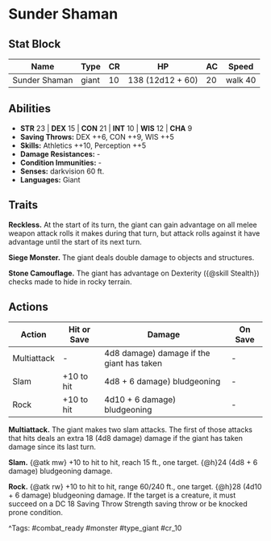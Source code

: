 # Sunder Shaman

## Stat Block

| Name | Type | CR | HP | AC | Speed |
|------|------|----|----|----|-------|
| Sunder Shaman | giant | 10 | 138 (12d12 + 60) | 20 | walk 40 |

## Abilities

- **STR** 23 | **DEX** 15 | **CON** 21 | **INT** 10 | **WIS** 12 | **CHA** 9
- **Saving Throws:** DEX ++6, CON ++9, WIS ++5  
- **Skills:** Athletics ++10, Perception ++5  
- **Damage Resistances:** -  
- **Condition Immunities:** -  
- **Senses:** darkvision 60 ft.  
- **Languages:** Giant

## Traits

**Reckless.** At the start of its turn, the giant can gain advantage on all melee weapon attack rolls it makes during that turn, but attack rolls against it have advantage until the start of its next turn.

**Siege Monster.** The giant deals double damage to objects and structures.

**Stone Camouflage.** The giant has advantage on Dexterity ({@skill Stealth}) checks made to hide in rocky terrain.


## Actions

| Action | Hit or Save | Damage | On Save |
|--------|--------------|--------|----------|
| Multiattack | - | 4d8 damage) damage if the giant has taken | - |
| Slam | +10 to hit | 4d8 + 6 damage) bludgeoning | - |
| Rock | +10 to hit | 4d10 + 6 damage) bludgeoning | - |

**Multiattack.** The giant makes two slam attacks. The first of those attacks that hits deals an extra 18 (4d8 damage) damage if the giant has taken damage since its last turn.

**Slam.** {@atk mw} +10 to hit to hit, reach 15 ft., one target. {@h}24 (4d8 + 6 damage) bludgeoning damage.

**Rock.** {@atk rw} +10 to hit to hit, range 60/240 ft., one target. {@h}28 (4d10 + 6 damage) bludgeoning damage. If the target is a creature, it must succeed on a DC 18 Saving Throw Strength saving throw or be knocked prone condition.


^Tags: #combat_ready #monster #type_giant #cr_10